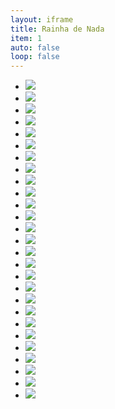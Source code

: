 ```yaml
---
layout: iframe
title: Rainha de Nada 
item: 1
auto: false
loop: false
---
```


* ![](rainha/0-CAPA.gif)
* ![](rainha/0-CONTRACAPA.gif)
* ![](rainha/1.gif)
* ![](rainha/2.gif)
* ![](rainha/3.gif)
* ![](rainha/4.gif)
* ![](rainha/5.gif)
* ![](rainha/6.gif)
* ![](rainha/7.gif)
* ![](rainha/8.gif)
* ![](rainha/9.gif)
* ![](rainha/10.gif)
* ![](rainha/11.gif)
* ![](rainha/12.gif)
* ![](rainha/13.gif)
* ![](rainha/14.gif)
* ![](rainha/15.gif)
* ![](rainha/16.gif)
* ![](rainha/17.gif)
* ![](rainha/18.gif)
* ![](rainha/19.gif)
* ![](rainha/20.gif)
* ![](rainha/21.gif)
* ![](rainha/22.gif)
* ![](rainha/23.gif)
* ![](rainha/24.gif)
* ![](rainha/25.gif)